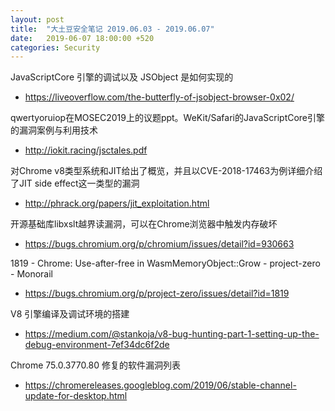 ```yaml
---
layout: post
title:  "大土豆安全笔记 2019.06.03 - 2019.06.07"
date:   2019-06-07 18:00:00 +520
categories: Security
---
```


JavaScriptCore 引擎的调试以及 JSObject 是如何实现的
- https://liveoverflow.com/the-butterfly-of-jsobject-browser-0x02/

qwertyoruiop在MOSEC2019上的议题ppt。WeKit/Safari的JavaScriptCore引擎的漏洞案例与利用技术
- http://iokit.racing/jsctales.pdf

对Chrome v8类型系统和JIT给出了概览，并且以CVE-2018-17463为例详细介绍了JIT side effect这一类型的漏洞
- http://phrack.org/papers/jit_exploitation.html

开源基础库libxslt越界读漏洞，可以在Chrome浏览器中触发内存破坏
- https://bugs.chromium.org/p/chromium/issues/detail?id=930663

1819 - Chrome: Use-after-free in WasmMemoryObject::Grow - project-zero - Monorail
- https://bugs.chromium.org/p/project-zero/issues/detail?id=1819

V8 引擎编译及调试环境的搭建
- https://medium.com/@stankoja/v8-bug-hunting-part-1-setting-up-the-debug-environment-7ef34dc6f2de

Chrome 75.0.3770.80 修复的软件漏洞列表
- https://chromereleases.googleblog.com/2019/06/stable-channel-update-for-desktop.html